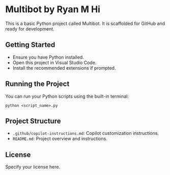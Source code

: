 # Multibot by Ryan M Hi

This is a basic Python project called Multibot. It is scaffolded for GitHub and ready for development.

## Getting Started
- Ensure you have Python installed.
- Open this project in Visual Studio Code.
- Install the recommended extensions if prompted.

## Running the Project
You can run your Python scripts using the built-in terminal:

```
python <script_name>.py
```

## Project Structure
- `.github/copilot-instructions.md`: Copilot customization instructions.
- `README.md`: Project overview and instructions.

## License
Specify your license here.
